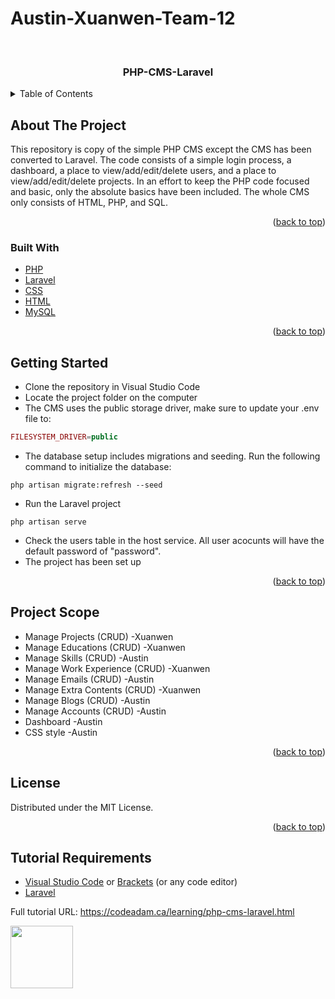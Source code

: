# Austin-Xuanwen-Team-12

<div id="top"></div>
<!-- PROJECT LOGO -->
<br />
<div align="center">

  <h3 align="center">PHP-CMS-Laravel</h3>
  
</div>



<!-- TABLE OF CONTENTS -->
<details>
  <summary>Table of Contents</summary>
  <ol>
    <li>
      <a href="#about-the-project">About The Project</a>
      <ul>
        <li><a href="#built-with">Built With</a></li>
      </ul>
    </li>
    <li>
      <a href="#getting-started">Getting Started</a>
    </li>
    <li><a href="#project-scope">Project Scope</a></li>
    <li><a href="#license">License</a></li>
    <li><a href="#tutorial-requirements">Tutorial Requirements</a></li>
  </ol>
</details>



<!-- ABOUT THE PROJECT -->
## About The Project

This repository is copy of the simple PHP CMS except the CMS has been converted to Laravel. The code consists of a simple login process, a dashboard, a place to view/add/edit/delete users, and a place to view/add/edit/delete projects. In an effort to keep the PHP code focused and basic, only the absolute basics have been included. The whole CMS only consists of HTML, PHP, and SQL.

<p align="right">(<a href="#top">back to top</a>)</p>



### Built With

* [PHP](https://www.php.net/)
* [Laravel](https://laravel.com/)
* [CSS](https://www.w3.org/Style/CSS/)
* [HTML](https://www.w3.org/html/)
* [MySQL](https://www.mysql.com/)

<p align="right">(<a href="#top">back to top</a>)</p>



<!-- GETTING STARTED -->
## Getting Started

- Clone the repository in Visual Studio Code
- Locate the project folder on the computer
- The CMS uses the public storage driver, make sure to update your .env file to:

```php
FILESYSTEM_DRIVER=public
```

- The database setup includes migrations and seeding. Run the following command to initialize the database:

```
php artisan migrate:refresh --seed
```
- Run the Laravel project
```
php artisan serve
```
- Check the users table in the host service. All user acocunts will have the default password of "password".
- The project has been set up


<p align="right">(<a href="#top">back to top</a>)</p>



<!-- Project Scope -->
## Project Scope

- Manage Projects (CRUD) -Xuanwen
- Manage Educations (CRUD) -Xuanwen
- Manage Skills (CRUD) -Austin
- Manage Work Experience (CRUD) -Xuanwen
- Manage Emails (CRUD) -Austin
- Manage Extra Contents (CRUD) -Xuanwen
- Manage Blogs (CRUD) -Austin
- Manage Accounts (CRUD) -Austin
- Dashboard -Austin
- CSS style -Austin

<p align="right">(<a href="#top">back to top</a>)</p>


<!-- LICENSE -->
## License

Distributed under the MIT License.

<p align="right">(<a href="#top">back to top</a>)</p>


<!-- Tutorial Requirements -->
## Tutorial Requirements

* [Visual Studio Code](https://code.visualstudio.com/) or [Brackets](http://brackets.io/) (or any code editor)
* [Laravel](https://laravel.com/)

Full tutorial URL: https://codeadam.ca/learning/php-cms-laravel.html

<a href="https://codeadam.ca">
<img src="https://codeadam.ca/images/code-block.png" width="100">
</a>
